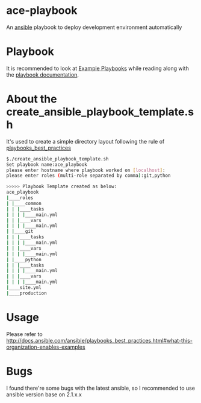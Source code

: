 # ace-playbook
An [ansible](https://github.com/ansible/ansible) playbook to deploy development environment automatically

# Playbook
It is recommended to look at [Example Playbooks](https://github.com/ansible/ansible-examples) while reading along with the [playbook documentation](http://docs.ansible.com/ansible/playbooks.html#playbooks). 

# About the create_ansible_playbook_template.sh
It's used to create a simple directory layout following the rule of [playbooks_best_practices](http://docs.ansible.com/ansible/playbooks_best_practices.html)
``` bash
$./create_ansible_playbook_template.sh
Set playbook name:ace_playbook
please enter hostname where playbook worked on [localhost]:
please enter roles (multi-role separated by comma):git,python

>>>>> Playbook Template created as below:
ace_playbook
|____roles
| |____common
| | |____tasks
| | | |____main.yml
| | |____vars
| | | |____main.yml
| |____git
| | |____tasks
| | | |____main.yml
| | |____vars
| | | |____main.yml
| |____python
| | |____tasks
| | | |____main.yml
| | |____vars
| | | |____main.yml
|____site.yml
|____production
```

# Usage
Please refer to http://docs.ansible.com/ansible/playbooks_best_practices.html#what-this-organization-enables-examples

# Bugs
I found there're some bugs with the latest ansible, so I recommended to use ansible version base on 2.1.x.x
